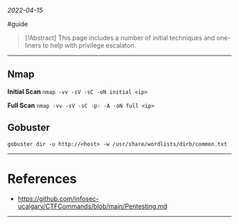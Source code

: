 *2022-04-15*

#guide 

> [!Abstract]
> This page includes a number of initial techniques and one-liners to help with privilege escalaton.

---

## Nmap
**Initial Scan**
`nmap -vv -sV -sC -oN initial <ip>`

**Full Scan**
`nmap -vv -sV -sC -p- -A -oN full <ip>`

## Gobuster
`gobuster dir -u http://<host> -w /usr/share/wordlists/dirb/common.txt`

---

# References
- https://github.com/infosec-ucalgary/CTFCommands/blob/main/Pentesting.md

---